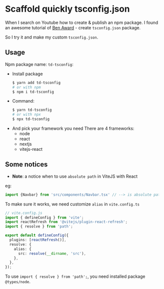 # Scaffold quickly tsconfig.json

When I search on Youtube how to create & publish an npm package. 
I found an awesome tutorial of [Ben Award](https://www.youtube.com/watch?v=Ufwbp838yZA) - create `tsconfig.json` package.

So I try it and make my custom `tsconfig.json`.

## Usage

Npm package name: `td-tsconfig`:

- Install package
  ```bash
  $ yarn add td-tsconfig
  # or with npm
  $ npm i td-tsconfig
  ```
- Command:
  ```bash
  $ yarn td-tsconfig
  # or with npx
  $ npx td-tsconfig
  ```
- And pick your framework you need
  There are 4 frameworks:
  - node
  - react
  - nextjs
  - vitejs-react

## Some notices

- **Note**: a notice when to use `absolute path` in ViteJS with React

eg:
```ts
import {Navbar} from 'src/components/Navbar.tsx' // --> is absolute path with baseUrl= "./"
```

To make sure it works, we need customize `alias` in `vite.config.ts` 


```ts
// vite.config.js
import { defineConfig } from 'vite';
import reactRefresh from '@vitejs/plugin-react-refresh';
import { resolve } from 'path';

export default defineConfig({
  plugins: [reactRefresh()],
  resolve: {
    alias: {
      src: resolve(__dirname, 'src'),
    },
  },
});

```
To use `import { resolve } from 'path';`, you need installed package `@types/node`.